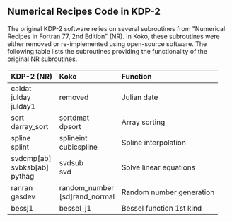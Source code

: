 
Numerical Recipes Code in KDP-2
-------------------------------

The original KDP-2 software relies on several subroutines from
"Numerical Recipes in Fortran 77, 2nd Edition" (NR). In Koko, these
subroutines were either removed or re-implemented using open-source
software. The following table lists the subroutines providing the
functionality of the original NR subroutines.


 | KDP-2 (NR)                          | Koko                              | Function                 |
 | :-----------                        | :-----------                      | :-------                 |
 | caldat<br> julday<br> julday1       | removed                           | Julian date              |
 | sort<br> darray_sort                | sortdmat<br> dpsort               | Array sorting            |
 | spline<br> splint                   | splineint<br> cubicspline         | Spline interpolation     |
 | svdcmp[ab]<br> svbksb[ab]<br> pythag| svdsub<br> svd                    | Solve linear equations   |
 | ranran<br> gasdev                   | random_number<br> [sd]rand_normal | Random number generation |
 | bessj1                              | bessel_j1                         | Bessel function 1st kind |

